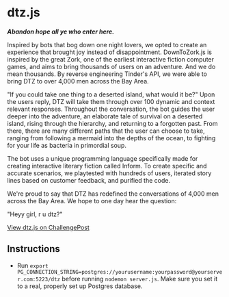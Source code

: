 # dtz.js

**_Abandon hope all ye who enter here._**

Inspired by bots that bog down one night lovers, we opted to create an experience that brought joy instead of disappointment. DownToZork.js is inspired by the great Zork, one of the earliest interactive fiction computer games, and aims to bring thousands of users on an adventure. And we do mean thousands. By reverse engineering Tinder's API, we were able to bring DTZ to over 4,000 men across the Bay Area.

"If you could take one thing to a deserted island, what would it be?" Upon the users reply, DTZ will take them through over 100 dynamic and context relevant responses. Throughout the conversation, the bot guides the user deeper into the adventure, an elaborate tale of survival on a deserted island, rising through the hierarchy, and returning to a forgotten past. From there, there are many different paths that the user can choose to take, ranging from following a mermaid into the depths of the ocean, to fighting for your life as bacteria in primordial soup.

The bot uses a unique programming language specifically made for creating interactive literary fiction called Inform. To create specific and accurate scenarios, we playtested with hundreds of users, iterated story lines based on customer feedback, and purified the code.

We're proud to say that DTZ has redefined the conversations of 4,000 men across the Bay Area. We hope to one day hear the question:

"Heyy girl, r u dtz?"

[View dtz.js on ChallengePost](http://challengepost.com/software/downtozork-js)

## Instructions

- Run `export PG_CONNECTION_STRING=postgres://yourusername:yourpassword@yourserver.com:5223/dtz` before running `nodemon server.js`. Make sure you set it to a real, properly set up Postgres database.
